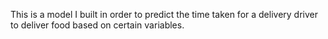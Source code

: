 This is a model I built in order to predict the time taken for a delivery driver to deliver food based on certain variables.
